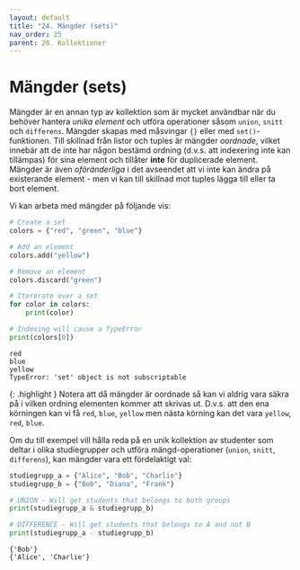 ```yaml
---
layout: default
title: "24. Mängder (sets)"
nav_order: 25
parent: 20. Kollektioner
---
```


# Mängder (sets)
Mängder är en annan typ av kollektion som är mycket användbar när du behöver hantera _unika element_ och utföra operationer såsom `union`, `snitt` och `differens`. Mängder skapas med måsvingar `{}` eller med `set()`-funktionen. Till skillnad från listor och tuples är mängder _oordnade_, vilket innebär att de inte har någon bestämd ordning (d.v.s. att indexering inte kan tillämpas) för sina element och tillåter **inte** för duplicerade element. Mängder är även _oföränderliga_ i det avseendet att vi inte kan ändra på existerande element - men vi kan till skillnad mot tuples lägga till eller ta bort element.

Vi kan arbeta med mängder på följande vis:
```python
# Create a set
colors = {"red", "green", "blue"}

# Add an element
colors.add("yellow")

# Remove an element
colors.discard("green")

# Itererate over a set
for color in colors:
    print(color)

# Indexing will cause a TypeError
print(colors[0])
```
<div class="code-example" markdown="1">
<pre><code>red
blue
yellow
TypeError: 'set' object is not subscriptable</code></pre>
</div>

{: .highlight }
Notera att då mängder är oordnade så kan vi aldrig vara säkra på i vilken ordning elementen kommer att skrivas ut. D.v.s. att den ena körningen kan vi få `red`, `blue`, `yellow` men nästa körning kan det vara `yellow`, `red`, `blue`.

Om du till exempel vill hålla reda på en unik kollektion av studenter som deltar i olika studiegrupper och utföra mängd-operationer (`union`, `snitt`, `differens`), kan mängder vara ett fördelaktigt val:
```python
studiegrupp_a = {"Alice", "Bob", "Charlie"}
studiegrupp_b = {"Bob", "Diana", "Frank"}

# UNION - Will get students that belongs to both groups
print(studiegrupp_a & studiegrupp_b)

# DIFFERENCE - Will get students that belongs to A and not B
print(studiegrupp_a - studiegrupp_b)
```
<div class="code-example" markdown="1">
<pre><code>{'Bob'}
{'Alice', 'Charlie'}</code></pre>
</div>